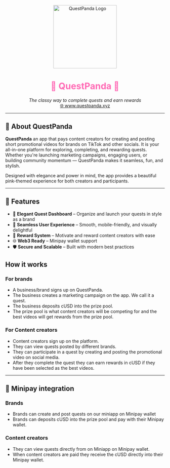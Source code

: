 <p align="center">
  <img src="https://www.questpanda.xyz/logo.png" alt="QuestPanda Logo" width="200"/>
</p>

<h1 align="center" style="color:#ff69b4;">🎀 QuestPanda 🎀</h1>

<p align="center">
  <em>The classy way to complete quests and earn rewards</em><br/>
  <a href="https://www.questpanda.xyz">🌐 www.questpanda.xyz</a>
</p>

---

## 🌸 About QuestPanda

**QuestPanda** an app that pays content creators for creating and posting short promotional videos for brands on TikTok and other socials. It is your all-in-one platform for exploring, completing, and rewarding quests. Whether you're launching marketing campaigns, engaging users, or building community momentum — QuestPanda makes it seamless, fun, and stylish.

Designed with elegance and power in mind, the app provides a beautiful pink-themed experience for both creators and participants.

---

## 💖 Features

- 🌷 **Elegant Quest Dashboard** – Organize and launch your quests in style as a brand 
- 🐼 **Seamless User Experience** – Smooth, mobile-friendly, and visually delightful  
- 🎁 **Reward System** – Motivate and reward content creators with ease  
- 🌐 **Web3 Ready** – Minipay wallet support  
- 🛡️ **Secure and Scalable** – Built with modern best practices  

## How it works 
### For brands

- A business/brand signs up on QuestPanda.
- The business creates a marketing campaign on the app. We call it a quest.
- The business deposits cUSD into the prize pool. 
- The prize pool is what content creators will be competing for and the best videos will get rewards from the prize pool.

### For Content creators 

- Content creators sign up on the platform.
- They can view quests posted by different brands.
- They can participate in a quest by creating and posting the promotional video on social media.
- After they complete the quest they can earn rewards in cUSD if they have been selected as the best videos.



---

## 🚀 Minipay integration

### Brands

- Brands can create and post quests on our miniapp on Minipay wallet
- Brands can deposits cUSD into the prize pool and pay with their Minipay wallet.

### Content creators

- They can view quests directly from on Miniapp on Minipay wallet.
- When content creators are paid they receive the cUSD directly into their Minipay wallet.
